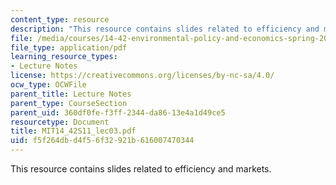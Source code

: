```yaml
---
content_type: resource
description: "This resource contains slides related to efficiency and markets.\r\n"
file: /media/courses/14-42-environmental-policy-and-economics-spring-2011/f5f264dbd4f56f32921b616007470344_MIT14_42S11_lec03.pdf
file_type: application/pdf
learning_resource_types:
- Lecture Notes
license: https://creativecommons.org/licenses/by-nc-sa/4.0/
ocw_type: OCWFile
parent_title: Lecture Notes
parent_type: CourseSection
parent_uid: 360df0fe-f3ff-2344-da86-13e4a1d49ce5
resourcetype: Document
title: MIT14_42S11_lec03.pdf
uid: f5f264db-d4f5-6f32-921b-616007470344
---
```

This resource contains slides related to efficiency and markets.
